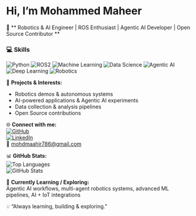 # Hi, I’m Mohammed Maheer

🤖 ** Robotics & AI Engineer | ROS Enthusiast | Agentic AI Developer | Open Source Contributor  **  

### 💻 Skills
![Python](https://img.shields.io/badge/Python-3670A0?style=for-the-badge&logo=python&logoColor=ffdd54)
![ROS2](https://img.shields.io/badge/ROS2-22314E?style=for-the-badge&logo=robotics&logoColor=white)
![Machine Learning](https://img.shields.io/badge/Machine_Learning-F7931E?style=for-the-badge&logo=TensorFlow&logoColor=white)
![Data Science](https://img.shields.io/badge/Data_Science-008080?style=for-the-badge&logo=apache&logoColor=white)
![Agentic AI](https://img.shields.io/badge/Agentic_AI-FF4500?style=for-the-badge)
![Deep Learning](https://img.shields.io/badge/Deep_Learning-FF6F61?style=for-the-badge)
![Robotics](https://img.shields.io/badge/Robotics-4CAF50?style=for-the-badge)

📂 **Projects & Interests:**  
- Robotics demos & autonomous systems  
- AI-powered applications & Agentic AI experiments  
- Data collection & analysis pipelines  
- Open Source contributions  

🌐 **Connect with me:**  
[![GitHub](https://img.shields.io/badge/GitHub-Mohammedmaheer-181717?style=flat-square&logo=github)](https://github.com/Mohammedmaheer)  
[![LinkedIn](https://img.shields.io/badge/LinkedIn-MohammedMaheer-0A66C2?style=flat-square&logo=linkedin)](https://www.linkedin.com/in/mohammedmaheer/)  
📧 mohdmaahir786@gmail.com  

📊 **GitHub Stats:**  
![Top Languages](https://github-readme-stats.vercel.app/api/top-langs/?username=Mohammedmaheer&layout=compact&theme=tokyonight)  
![GitHub Stats](https://github-readme-stats.vercel.app/api?username=Mohammedmaheer&show_icons=true&theme=tokyonight)  

🚀 **Currently Learning / Exploring:**  
Agentic AI workflows, multi-agent robotics systems, advanced ML pipelines, AI + IoT integrations  

💡 “Always learning, building & exploring.”
